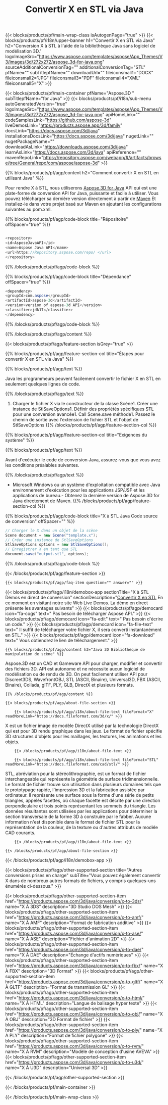 ﻿---
title: Convertir X en STL via Java 
weight: 540
url: /fr/java/conversion/x-to-stl/ 
description: Exemple de code de conversion Java pour le format X en fichier STL. Utilisez cet exemple de code pour convertir X en STL dans n'importe quelle application Web ou Desktop Java.
---
{{< blocks/products/pf/main-wrap-class isAutogenPage="true" >}}
{{< blocks/products/pf/i18n/upper-banner h1="Convertir X en STL via Java" h2="Conversion X à STL à l\'aide de la bibliothèque Java sans logiciel de modélisation 3D." logoImageSrc="https://www.aspose.com/templates/aspose/App_Themes/V3/images/3d/272x272/aspose_3d-for-java.png" sourceAdditionalConversionTag="" additionalConversionTag="STL" pfName="" subTitlepfName="" downloadUrl="" fileiconsmall1="DOCX" fileiconsmall2="JPG" fileiconsmall3="PDF" fileiconsmall4="XML" fileiconsmall5="X" >}}

{{< blocks/products/pf/main-container pfName="Aspose.3D " subTitlepfName="for Java" >}}
{{< blocks/products/pf/i18n/sub-menu autoGeneratedVersion="true" logoImageSrc="https://www.aspose.com/templates/aspose/App_Themes/V3/images/3d/272x272/aspose_3d-for-java.png" apiHomeLink="" codeSamplesLink="https://github.com/aspose-3d" liveDemosLink="https://products.aspose.app/3d/family" docsLink="https://docs.aspose.com/3d/java" installationsDocsLink="https://docs.aspose.com/3d/java" nugetLink="" nugetPackageName="" downloadAsLink="https://downloads.aspose.com/3d/java" learnAsLink="https://docs.aspose.com/3d/java" apiReference="" mavenRepoLink="https://repository.aspose.com/webapp/#/artifacts/browse/tree/General/repo/com/aspose/aspose-3d" >}}

{{% blocks/products/pf/agp/content h2="Comment convertir X en STL en utilisant Java" %}}

 Pour rendre X à STL, nous utiliserons
 [Aspose.3D for Java](https://products.aspose.com/3d/java) 
 API qui est une plate-forme de conversion API for Java, puissante et facile à utiliser. Vous pouvez télécharger sa dernière version directement à partir de
 [Maven](https://repository.aspose.com/webapp/#/artifacts/browse/tree/General/repo/com/aspose/aspose-3d) 
 Et installez-le dans votre projet basé sur Maven en ajoutant les configurations suivantes au pom.xml.

{{% blocks/products/pf/agp/code-block title="Répositoire" offSpacer="true" %}}

```cs

<repository>
<id>AsposeJavaAPI</id>
<name>Aspose Java API</name>
<url>https://Repository.aspose.com/repo/ </url>
</repository>


```

{{% /blocks/products/pf/agp/code-block %}}

{{% blocks/products/pf/agp/code-block title="Dépendance" offSpacer="true" %}}

```cs
<dependency>
<groupId>com.aspose</groupId>
<artifactId>aspose-3d</artifactId>
<version>version of aspose-3d API</version>
<classifier>jdk17</classifier>
</dependency>


```

{{% /blocks/products/pf/agp/code-block %}}

{{% /blocks/products/pf/agp/content %}}

{{< blocks/products/pf/agp/feature-section isGrey="true" >}}

{{% blocks/products/pf/agp/feature-section-col title="Étapes pour convertir X en STL via Java" %}}

{{% blocks/products/pf/agp/text %}}

 Java les programmeurs peuvent facilement convertir le fichier X en STL en seulement quelques lignes de code.

{{% /blocks/products/pf/agp/text %}}

1. Charger le fichier X via le constructeur de la classe Scène1. Créer une instance de StlSaveOptions1. Définir des propriétés spécifiques STL pour une conversion avancée1. Call Scene.save méthode1. Passez le chemin de sortie avec l'extension de fichier STL et l'objet de StlSaveOptions
{{% /blocks/products/pf/agp/feature-section-col %}}

{{% blocks/products/pf/agp/feature-section-col title="Exigences du système" %}}

{{% blocks/products/pf/agp/text %}}

 Avant d'exécuter le code de conversion Java, assurez-vous que vous avez les conditions préalables suivantes.

{{% /blocks/products/pf/agp/text %}}

- Microsoft Windows ou un système d'exploitation compatible avec Java environnement d'exécution pour les applications JSP/JSF et les applications de bureau.- Obtenez la dernière version de Aspose.3D for Java directement de Maven.
{{% /blocks/products/pf/agp/feature-section-col %}}

{{% blocks/products/pf/agp/code-block title="X à STL Java Code source de conversion" offSpacer="" %}}

```cs
// Charger le X dans un objet de la scène 
Scene document = new Scene("template.x");
// Créer une instance de StlSaveOptions 
StlSaveOptions options = new StlSaveOptions();
// Enregistrer X en tant que STL 
document.save("output.stl", options);   


```

{{% /blocks/products/pf/agp/code-block %}}

{{< /blocks/products/pf/agp/feature-section >}}

    {{< blocks/products/pf/agp/faq-item question="" answer="" >}}
 

<!-- aboutfile Starts -->

{{< blocks/products/pf/agp/i18n/demobox-app sectionTitle="X à STL Démos en direct de conversion" sectionDescription="[Convertir X en STL](https://products.aspose.app/3d/conversion/x-to-stl) En ce moment en visitant notre site Web Live Demos. La démo en direct présente les avantages suivants" >}}
        {{< blocks/products/pf/agp/democard icon="fa-cogs" text=" Pas besoin de télécharger Aspose API." >}}
        {{< blocks/products/pf/agp/democard icon="fa-edit" text=" Pas besoin d\'écrire un code." >}}
        {{< blocks/products/pf/agp/democard icon="fa-file-text" text=" Il suffit de télécharger votre fichier X, il sera converti instantanément en STL." >}}
        {{< blocks/products/pf/agp/democard icon="fa-download" text=" Vous obtiendrez le lien de téléchargement." >}}

    {{% blocks/products/pf/agp/content h2="Java 3D Bibliothèque de manipulation de scène" %}}

 Aspose.3D est un CAD et Gameware API pour charger, modifier et convertir des fichiers 3D. API est autonome et ne nécessite aucun logiciel de modélisation ou de rendu de 3D. On peut facilement utiliser API pour Discreet3DS, WavefrontOBJ, STL (ASCII, Binaire), Universal3D, FBX (ASCII, Binaire), Collada, glTF, PLY, GLB, DirectX et plusieurs formats. 



    {{% /blocks/products/pf/agp/content %}}

    {{< blocks/products/pf/agp/about-file-section >}}

        {{< blocks/products/pf/agp/i18n/about-file-text fileFormat="X" readMoreLink="https://docs.fileformat.com/3d/x/" >}}

X est un fichier image de modèle DirectX utilisé par la technologie DirectX qui est pour 3D rendu graphique dans les jeux. Le format de fichier spécifie 3D structures d'objets pour les maillages, les textures, les animations et les objets.


        {{< /blocks/products/pf/agp/i18n/about-file-text >}}

        {{< blocks/products/pf/agp/i18n/about-file-text fileFormat="STL" readMoreLink="https://docs.fileformat.com/cad/stl/" >}}

STL, abréviation pour la stéréolithrographie, est un format de fichier interchangeable qui représente la géométrie de surface tridimensionnelle. Le format de fichier trouve son utilisation dans plusieurs domaines tels que le prototypage rapide, l'impression 3D et la fabrication assistée par ordinateur. Il représente une surface sous la forme d'une série de petits triangles, appelés facettes, où chaque facette est décrite par une direction perpendiculaire et trois points représentant les sommets du triangle. Les données résultantes sont utilisées par les applications pour déterminer la section transversale de la forme 3D à construire par le fabber. Aucune information n'est disponible dans le format de fichier STL pour la représentation de la couleur, de la texture ou d'autres attributs de modèle CAD courants.


        {{< /blocks/products/pf/agp/i18n/about-file-text >}}

    {{< /blocks/products/pf/agp/about-file-section >}}

{{< /blocks/products/pf/agp/i18n/demobox-app >}}

<!-- aboutfile Ends -->

{{< blocks/products/pf/agp/other-supported-section title="Autres conversions prises en charge" subTitle="Vous pouvez également convertir X dans de nombreux autres formats de fichiers, y compris quelques-uns énumérés ci-dessous." >}}

{{< blocks/products/pf/agp/other-supported-section-item href="https://products.aspose.com/3d/java/conversion/x-to-3ds/" name="X À 3DS" description="3D Studio DOS Mesh" >}}
{{< blocks/products/pf/agp/other-supported-section-item href="https://products.aspose.com/3d/java/conversion/x-to-amf/" name="X À AMF" description="Format de fabrication additive" >}}
{{< blocks/products/pf/agp/other-supported-section-item href="https://products.aspose.com/3d/java/conversion/x-to-ase/" name="X À ASE" description="Fichier d\'animation 2D" >}}
{{< blocks/products/pf/agp/other-supported-section-item href="https://products.aspose.com/3d/java/conversion/x-to-dae/" name="X À DAE" description="Échange d\'actifs numériques" >}}
{{< blocks/products/pf/agp/other-supported-section-item href="https://products.aspose.com/3d/java/conversion/x-to-fbx/" name="X À FBX" description="3D Format" >}}
{{< blocks/products/pf/agp/other-supported-section-item href="https://products.aspose.com/3d/java/conversion/x-to-gltf/" name="X À GLTF" description="Format de transmission GL" >}}
{{< blocks/products/pf/agp/other-supported-section-item href="https://products.aspose.com/3d/java/conversion/x-to-html/" name="X À HTML" description="Langue de balisage hyper texte" >}}
{{< blocks/products/pf/agp/other-supported-section-item href="https://products.aspose.com/3d/java/conversion/x-to-obj/" name="X À OBJ" description="3D Format de fichier" >}}
{{< blocks/products/pf/agp/other-supported-section-item href="https://products.aspose.com/3d/java/conversion/x-to-ply/" name="X À PLY" description="Format de fichier polygone" >}}
{{< blocks/products/pf/agp/other-supported-section-item href="https://products.aspose.com/3d/java/conversion/x-to-rvm/" name="X À RVM" description="Modèle de conception d\'usine AVEVA" >}}
{{< blocks/products/pf/agp/other-supported-section-item href="https://products.aspose.com/3d/java/conversion/x-to-u3d/" name="X À U3D" description="Universal 3D" >}}

{{< /blocks/products/pf/agp/other-supported-section >}}

{{< /blocks/products/pf/main-container >}}
    
{{< /blocks/products/pf/main-wrap-class >}}